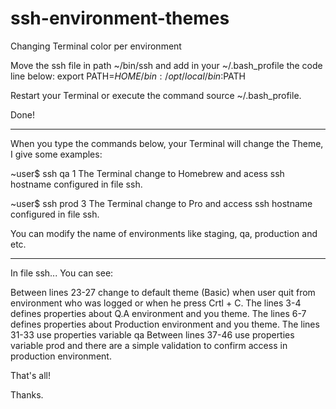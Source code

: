 ssh-environment-themes
======================

Changing Terminal color per environment

Move the ssh file in path ~/bin/ssh and add in your ~/.bash_profile the code line below:
export PATH=$HOME/bin:/opt/local/bin:$PATH

Restart your Terminal or execute the command source ~/.bash_profile.

Done!

--------------------------------------------------------------------------------------------------

When you type the commands below, your Terminal will change the Theme, I give some examples:

~user$ ssh qa 1
The Terminal change to Homebrew and acess ssh hostname configured in file ssh.

~user$ ssh prod 3
The Terminal change to Pro and access ssh hostname configured in file ssh.

You can modify the name of environments like staging, qa, production and etc.

--------------------------------------------------------------------------------------------------

In file ssh... You can see:

Between lines 23-27 change to default theme (Basic) when user quit from environment who was logged or when he press Crtl + C.
The lines 3-4 defines properties about Q.A environment and you theme.
The lines 6-7 defines properties about Production environment and you theme.
The lines 31-33 use properties variable qa
Between lines 37-46 use properties variable prod and there are a simple validation to confirm access in production environment.

That's all!

Thanks.
